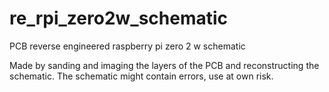 # re_rpi_zero2w_schematic
PCB reverse engineered raspberry pi zero 2 w schematic

Made by sanding and imaging the layers of the PCB and reconstructing the schematic.
The schematic might contain errors, use at own risk.
